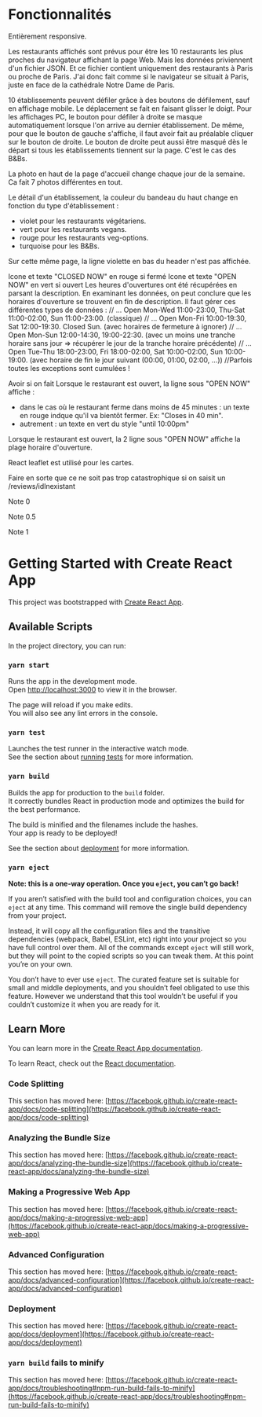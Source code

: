 # Fonctionnalités

Entièrement responsive.

Les restaurants affichés sont prévus pour être les 10 restaurants les plus proches du navigateur affichant la page Web. Mais les données priviennent d'un fichier JSON. Et ce fichier contient uniquement des restaurants à Paris ou proche de Paris. J'ai donc fait comme si le navigateur se situait à Paris, juste en face de la cathédrale Notre Dame de Paris.

10 établissements peuvent défiler grâce à des boutons de défilement, sauf en affichage mobile. Le déplacement se fait en faisant glisser le doigt.
Pour les affichages PC, le bouton pour défiler à droite se masque automatiquement lorsque l'on arrive au dernier établissement. De même, pour que le bouton de gauche s'affiche, il faut avoir fait au préalable cliquer sur le bouton de droite.
Le bouton de droite peut aussi être masqué dès le départ si tous les établissements tiennent sur la page.
C'est le cas des B&Bs.

La photo en haut de la page d'accueil change chaque jour de la semaine. Ca fait 7 photos différentes en tout.

Le détail d'un établissement, la couleur du bandeau du haut change en fonction du type d'établissement :

-   violet pour les restaurants végétariens.
-   vert pour les restaurants vegans.
-   rouge pour les restaurants veg-options.
-   turquoise pour les B&Bs.

Sur cette même page, la ligne violette en bas du header n'est pas affichée.

Icone et texte "CLOSED NOW" en rouge si fermé
Icone et texte "OPEN NOW" en vert si ouvert
Les heures d'ouvertures ont été récupérées en parsant la description.
En examinant les données, on peut conclure que les horaires d'ouverture se trouvent en fin de description. Il faut gérer ces différentes types de données :
// ... Open Mon-Wed 11:00-23:00, Thu-Sat 11:00-02:00, Sun 11:00-23:00. (classique)
// ... Open Mon-Fri 10:00-19:30, Sat 12:00-19:30. Closed Sun. (avec horaires de fermeture à ignorer)
// ... Open Mon-Sun 12:00-14:30, 19:00-22:30. (avec un moins une tranche horaire sans jour => récupérer le jour de la tranche horaire précédente)
// ... Open Tue-Thu 18:00-23:00, Fri 18:00-02:00, Sat 10:00-02:00, Sun 10:00-19:00. (avec horaire de fin le jour suivant (00:00, 01:00, 02:00, ...))
//Parfois toutes les exceptions sont cumulées !

Avoir si on fait
Lorsque le restaurant est ouvert, la ligne sous "OPEN NOW" affiche :

-   dans le cas où le restaurant ferme dans moins de 45 minutes : un texte en rouge indque qu'il va bientôt fermer. Ex: "Closes in 40 min".
-   autrement : un texte en vert du style "until 10:00pm"

Lorsque le restaurant est ouvert, la 2 ligne sous "OPEN NOW" affiche la plage horaire d'ouverture.

React leaflet est utilisé pour les cartes.

Faire en sorte que ce ne soit pas trop catastrophique si on saisit un /reviews/idInexistant

Note 0
<i class="fas fa-star"></i>

Note 0.5
<i class="fas fa-star-half-alt"></i>

Note 1
<i class="far fa-star"></i>

# Getting Started with Create React App

This project was bootstrapped with [Create React App](https://github.com/facebook/create-react-app).

## Available Scripts

In the project directory, you can run:

### `yarn start`

Runs the app in the development mode.\
Open [http://localhost:3000](http://localhost:3000) to view it in the browser.

The page will reload if you make edits.\
You will also see any lint errors in the console.

### `yarn test`

Launches the test runner in the interactive watch mode.\
See the section about [running tests](https://facebook.github.io/create-react-app/docs/running-tests) for more information.

### `yarn build`

Builds the app for production to the `build` folder.\
It correctly bundles React in production mode and optimizes the build for the best performance.

The build is minified and the filenames include the hashes.\
Your app is ready to be deployed!

See the section about [deployment](https://facebook.github.io/create-react-app/docs/deployment) for more information.

### `yarn eject`

**Note: this is a one-way operation. Once you `eject`, you can’t go back!**

If you aren’t satisfied with the build tool and configuration choices, you can `eject` at any time. This command will remove the single build dependency from your project.

Instead, it will copy all the configuration files and the transitive dependencies (webpack, Babel, ESLint, etc) right into your project so you have full control over them. All of the commands except `eject` will still work, but they will point to the copied scripts so you can tweak them. At this point you’re on your own.

You don’t have to ever use `eject`. The curated feature set is suitable for small and middle deployments, and you shouldn’t feel obligated to use this feature. However we understand that this tool wouldn’t be useful if you couldn’t customize it when you are ready for it.

## Learn More

You can learn more in the [Create React App documentation](https://facebook.github.io/create-react-app/docs/getting-started).

To learn React, check out the [React documentation](https://reactjs.org/).

### Code Splitting

This section has moved here: [https://facebook.github.io/create-react-app/docs/code-splitting](https://facebook.github.io/create-react-app/docs/code-splitting)

### Analyzing the Bundle Size

This section has moved here: [https://facebook.github.io/create-react-app/docs/analyzing-the-bundle-size](https://facebook.github.io/create-react-app/docs/analyzing-the-bundle-size)

### Making a Progressive Web App

This section has moved here: [https://facebook.github.io/create-react-app/docs/making-a-progressive-web-app](https://facebook.github.io/create-react-app/docs/making-a-progressive-web-app)

### Advanced Configuration

This section has moved here: [https://facebook.github.io/create-react-app/docs/advanced-configuration](https://facebook.github.io/create-react-app/docs/advanced-configuration)

### Deployment

This section has moved here: [https://facebook.github.io/create-react-app/docs/deployment](https://facebook.github.io/create-react-app/docs/deployment)

### `yarn build` fails to minify

This section has moved here: [https://facebook.github.io/create-react-app/docs/troubleshooting#npm-run-build-fails-to-minify](https://facebook.github.io/create-react-app/docs/troubleshooting#npm-run-build-fails-to-minify)
